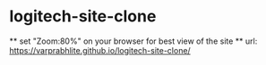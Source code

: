 # logitech-site-clone
** set "Zoom:80%" on your browser for best view of the site ** 
url: https://varprabhlite.github.io/logitech-site-clone/
